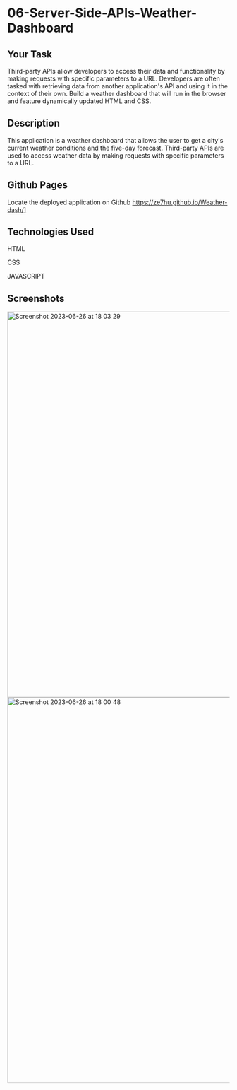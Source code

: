 # 06-Server-Side-APIs-Weather-Dashboard

## Your Task

Third-party APIs allow developers to access their data and functionality by making requests with specific parameters to a URL. Developers are often tasked with retrieving data from another application's API and using it in the context of their own.  Build a weather dashboard that will run in the browser and feature dynamically updated HTML and CSS.

## Description

This application is a  weather dashboard that allows the user to get a city's current weather conditions and the five-day forecast. Third-party APIs are used to access weather data by making requests with specific parameters to a URL. 

## Github Pages

Locate the deployed application on Github  https://ze7hu.github.io/Weather-dash/] 

## Technologies Used
HTML

CSS 

JAVASCRIPT

## Screenshots

<img width="873" alt="Screenshot 2023-06-26 at 18 03 29" src="https://github.com/Ze7Hu/Weather-dash/assets/123417090/89c59596-a64c-41b2-8756-1e8fda4a4a25">



<img width="873" alt="Screenshot 2023-06-26 at 18 00 48" src="https://github.com/Ze7Hu/Weather-dash/assets/123417090/2656bd6d-69ad-4a36-8677-f49d3d1ac570">
